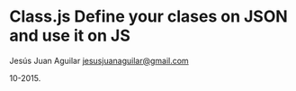 # Class.js Define your clases on JSON and use it on JS

Jesús Juan Aguilar 
jesusjuanaguilar@gmail.com

10-2015.